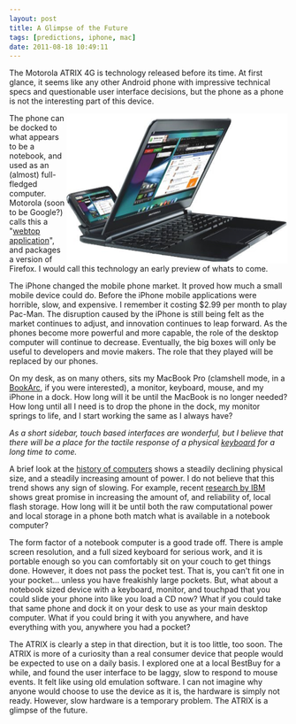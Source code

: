 ```yaml
---
layout: post
title: A Glimpse of the Future
tags: [predictions, iphone, mac]
date: 2011-08-18 10:49:11
---
```


The Motorola ATRIX 4G is technology released before its time. At first glance, it seems like any other Android phone with impressive technical specs and questionable user interface decisions, but the phone as a phone is not the interesting part of this device. 

<a href="/media/atrix4g.png"><img src="/media/atrix4g_thumb.png" align="right" /></a>

The phone can be docked to what appears to be a notebook, and used as an (almost) full-fledged computer. Motorola (soon to be Google?) calls this a "[webtop application][1]", and packages a version of Firefox. I would call this technology an early preview of whats to come.

The iPhone changed the mobile phone market. It proved how much a small mobile device could do. Before the iPhone mobile applications were horrible, slow, and expensive. I remember it costing $2.99 per month to play Pac-Man. The disruption caused by the iPhone is still being felt as the market continues to adjust, and innovation continues to leap forward. As the phones become more powerful and more capable, the role of the desktop computer will continue to decrease. Eventually, the big boxes will only be useful to developers and movie makers. The role that they played will be replaced by our phones.

On my desk, as on many others, sits my MacBook Pro (clamshell mode, in a [BookArc][3], if you were interested), a monitor, keyboard, mouse, and my iPhone in a dock. How long will it be until the MacBook is no longer needed? How long until all I need is to drop the phone in the dock, my monitor springs to life, and I start working the same as I always have?

*As a short sidebar, touch based interfaces are wonderful, but I believe that there will be a place for the tactile response of a physical [keyboard][2] for a long time to come.*

A brief look at the [history of computers][4] shows a steadily declining physical size, and a steadily increasing amount of power. I do not believe that this trend shows any sign of slowing. For example, recent [research by IBM][5] shows great promise in increasing the amount of, and reliability of, local flash storage. How long will it be until both the raw computational power and local storage in a phone both match what is available in a notebook computer? 

The form factor of a notebook computer is a good trade off. There is ample screen resolution, and a full sized keyboard for serious work, and it is portable enough so you can comfortably sit on your couch to get things done. However, it does not pass the pocket test. That is, you can't fit one in your pocket... unless you have freakishly large pockets. But, what about a notebook sized device with a keyboard, monitor, and touchpad that you could slide your phone into like you load a CD now? What if you could take that same phone and dock it on your desk to use as your main desktop computer. What if you could bring it with you anywhere, and have everything with you, anywhere you had a pocket?

The ATRIX is clearly a step in that direction, but it is too little, too soon. The ATRIX is more of a curiosity than a real consumer device that people would be expected to use on a daily basis. I explored one at a local BestBuy for a while, and found the user interface to be laggy, slow to respond to mouse events. It felt like using old emulation software. I can not imagine why anyone would choose to use the device as it is, the hardware is simply not ready. However, slow hardware is a temporary problem. The ATRIX is a glimpse of the future. 


[1]: http://www.motorola.com/Consumers/US-EN/Consumer-Product-and-Services/WEBTOP/Meet-WEBTOP
[2]: https://jonathanbuys.com/03-29-2011/Keyboards_and_Wheels.html
[3]: http://www.twelvesouth.com/products/bookarc/
[4]: https://secure.wikimedia.org/wikipedia/en/wiki/History_of_computers
[5]: http://www.zurich.ibm.com/news/11/pcm.html
